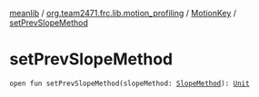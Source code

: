 [meanlib](../../index.md) / [org.team2471.frc.lib.motion_profiling](../index.md) / [MotionKey](index.md) / [setPrevSlopeMethod](./set-prev-slope-method.md)

# setPrevSlopeMethod

`open fun setPrevSlopeMethod(slopeMethod: `[`SlopeMethod`](-slope-method/index.md)`): `[`Unit`](https://kotlinlang.org/api/latest/jvm/stdlib/kotlin/-unit/index.html)